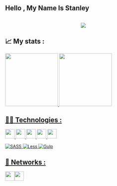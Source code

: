 

## Hello , My Name Is Stanley

<p align="center"><br>
<a href="https://github.com/DenverCoder1/readme-typing-svg"><img src="https://readme-typing-svg.herokuapp.com?font=Ubuntu&width=431&lines=Engenheiro+Front-end;&font=Ubuntu&width=400&height=45&color=9836F7&v&size=22"></a>
</p>

## 📈 My stats :

<div style="display: inline" align="center" >
  <a href="https://github.com/Stanley-Felix-Bergamo">
  <img height="170em" src="https://github-readme-stats.vercel.app/api?username=Stanley-Felix-Bergamo&show_icons=true&theme=midnight-purple"/>
  <img height="170em" src="https://github-readme-stats.vercel.app/api/top-langs/?username=Stanley-Felix-Bergamo&layout=compact&langs_count=10&theme=midnight-purple"/>
</div>


## 👨‍💻 Technologies :
 
<div style="display: inline_block">
 
  <img height="30rem" src="https://img.shields.io/badge/HTML5-E34F26?style=for-the-badge&logo=html5&logoColor=white"/>
  <img height="30rem" src="https://img.shields.io/badge/CSS3-1572B6?style=for-the-badge&logo=css3&logoColor=white"/>
  <img height="30rem" src="https://img.shields.io/badge/Bootstrap-563D7C?style=for-the-badge&logo=bootstrap&logoColor=white"/>
  <img height="30rem" src="https://img.shields.io/badge/JavaScript-F7DF1E?style=for-the-badge&logo=javascript&logoColor=black"/>
  <img height="30rem" src="https://img.shields.io/badge/jQuery-0769AD?style=for-the-badge&logo=jquery&logoColor=white"/>

  ![SASS](https://img.shields.io/badge/SASS-hotpink.svg?style=for-the-badge&logo=SASS&logoColor=white)
  ![Less](https://img.shields.io/badge/less-2B4C80?style=for-the-badge&logo=less&logoColor=white)
  ![Gulp](https://img.shields.io/badge/GULP-%23CF4647.svg?style=for-the-badge&logo=gulp&logoColor=white)
 
</div>

## 📧 Networks :
<div style=" display: flex;">
 <a href="https://www.linkedin.com/in/stanley-felix-bergamo/">
 <img height="30rem" src='https://img.shields.io/badge/LinkedIn-0077B5?style=for-the-badge&logo=linkedin&logoColor=white'>
 </a>
<a href="mailto:mailto:stanley.felix.bergamo@outlook.com">
 <img height="30rem" src="https://img.shields.io/badge/Microsoft_Outlook-0078D4?style=for-the-badge&logo=microsoft-outlook&logoColor=white">
</a>
</div> 






